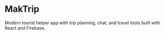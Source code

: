# MakTrip
Modern tourist helper app with trip planning, chat, and travel tools built with React and Firebase.
